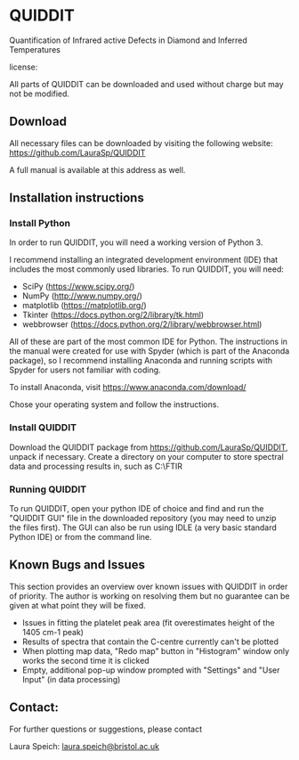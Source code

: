 # QUIDDIT
Quantification of Infrared active Defects in Diamond and Inferred Temperatures

license: 

All parts of QUIDDIT can be downloaded and used without charge but may not be modified.

## Download
All necessary files can be downloaded by visiting the following website:
https://github.com/LauraSp/QUIDDIT

A full manual is available at this address as well.

## Installation instructions
### Install Python
In order to run QUIDDIT, you will need a working version of Python 3.

I recommend installing an integrated development environment (IDE) that includes the most commonly used libraries. To run QUIDDIT, you will need:
* SciPy (https://www.scipy.org/)
* NumPy (http://www.numpy.org/)
* matplotlib (https://matplotlib.org/)
* Tkinter (https://docs.python.org/2/library/tk.html)
* webbrowser (https://docs.python.org/2/library/webbrowser.html)

All of these are part of the most common IDE for Python. The instructions in the manual were created for use with Spyder (which is part of the Anaconda package), so I recommend installing Anaconda and running scripts with Spyder for users not familiar with coding.

To install Anaconda, visit https://www.anaconda.com/download/

Chose your operating system and follow the instructions.

### Install QUIDDIT
Download the QUIDDIT package from https://github.com/LauraSp/QUIDDIT, unpack if necessary.
Create a directory on your computer to store spectral data and processing results in, such as
C:\FTIR

### Running QUIDDIT
To run QUIDDIT, open your python IDE of choice and find and run the "QUIDDIT GUI" file in the downloaded repository (you may need to unzip the files first). The GUI can also be run using IDLE (a very basic standard Python IDE) or from the command line.

## Known Bugs and Issues
This section provides an overview over known issues with QUIDDIT in order of priority. The author is working on resolving them but no guarantee can be given at what point they will be fixed.

* Issues in fitting the platelet peak area (fit overestimates height of the 1405 cm-1 peak)
* Results of spectra that contain the C-centre currently can't be plotted
* When plotting map data, "Redo map" button in "Histogram" window only works the second time it is clicked
* Empty, additional pop-up window prompted with "Settings" and "User Input" (in data processing)

## Contact:
For further questions or suggestions, please contact

Laura Speich: laura.speich@bristol.ac.uk
